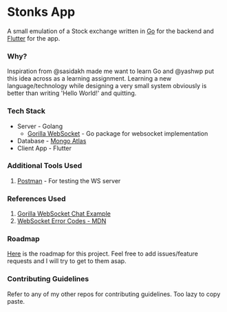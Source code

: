 # Stonks App

A small emulation of a Stock exchange written in [Go](https://golang.org/) for the backend and [Flutter](https://flutter.dev/) for the app.

### Why?

Inspiration from @sasidakh made me want to learn Go and @yashwp put this idea across as a learning assignment. Learning a new language/technology while designing a very small system obviously is better than writing 'Hello World!' and quitting.

### Tech Stack

- Server - Golang
    - [Gorilla WebSocket](https://github.com/gorilla/websocket/) - Go package for websocket implementation
- Database - [Mongo Atlas](https://www.mongodb.com/cloud/atlas)
- Client App - Flutter

### Additional Tools Used
1. [Postman](https://www.postman.com/) - For testing the WS server

### References Used
1. [Gorilla WebSocket Chat Example](https://github.com/gorilla/websocket/tree/master/examples/chat)
2. [WebSocket Error Codes - MDN](https://developer.mozilla.org/en-US/docs/Web/API/CloseEvent/code)

### Roadmap

[Here](https://github.com/ParadoxInfinite/go-stonks/projects/1) is the roadmap for this project. Feel free to add issues/feature requests and I will try to get to them asap.

### Contributing Guidelines

Refer to any of my other repos for contributing guidelines. Too lazy to copy paste.